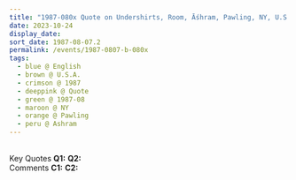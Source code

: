 ```yaml
---
title: "1987-080x Quote on Undershirts, Room, Āśhram, Pawling, NY, U.S.A."
date: 2023-10-24
display_date: 
sort_date: 1987-08-07.2
permalink: /events/1987-0807-b-080x
tags:
  - blue @ English
  - brown @ U.S.A.
  - crimson @ 1987
  - deeppink @ Quote
  - green @ 1987-08
  - maroon @ NY
  - orange @ Pawling
  - peru @ Ashram
---
```


<br>

<wave-list>
  <list-title color="DarkSeaGreen" width="55">Key Quotes</list-title>
  <list-item color="BlanchedAlmond" width="280"><b>Q1:</b> <i></i></list-item>
  <list-item color="Lavender" width="280"><b>Q2:</b> <i></i></list-item>
</wave-list>

<br>

<wave-list>
  <list-title color="DarkSeaGreen" width="55">Comments</list-title>
  <list-item color="BlanchedAlmond" width="280"><b>C1:</b> <i></i></list-item>
  <list-item color="Lavender" width="280"><b>C2:</b> <i></i></list-item>
</wave-list>